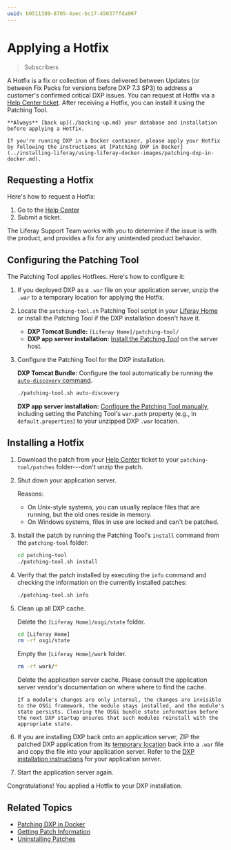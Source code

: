 ```yaml
---
uuid: b0511389-8705-4aec-bc17-45037ffda907
---
```

# Applying a Hotfix

> Subscribers

A Hotfix is a fix or collection of fixes delivered between Updates (or between Fix Packs for versions before DXP 7.3 SP3) to address a customer's confirmed critical DXP issues. You can request at Hotfix via a [Help Center ticket](https://help.liferay.com/hc). After receiving a Hotfix, you can install it using the Patching Tool.

```{warning}
**Always** [back up](./backing-up.md) your database and installation before applying a Hotfix.
```

```{note}
If you're running DXP in a Docker container, please apply your Hotfix by following the instructions at [Patching DXP in Docker](../installing-liferay/using-liferay-docker-images/patching-dxp-in-docker.md).
```

## Requesting a Hotfix

Here's how to request a Hotfix:

1. Go to the [Help Center](https://help.liferay.com/hc)
1. Submit a ticket.

The Liferay Support Team works with you to determine if the issue is with the product, and provides a fix for any unintended product behavior.

## Configuring the Patching Tool

The Patching Tool applies Hotfixes. Here's how to configure it:

1. If you deployed DXP as a `.war` file on your application server, unzip the `.war` to a temporary location for applying the Hotfix.
1. Locate the `patching-tool.sh` Patching Tool script in your [Liferay Home](../reference/liferay-home.md) or install the Patching Tool if the DXP installation doesn't have it.

    * **DXP Tomcat Bundle:** `[Liferay Home]/patching-tool/`
    * **DXP app server installation:** [Install the Patching Tool](./reference/installing-the-patching-tool.md) on the server host.

1. Configure the Patching Tool for the DXP installation.

    **DXP Tomcat Bundle:** Configure the tool automatically be running the [`auto-discovery` command](./reference/configuring-the-patching-tool.md).
    
    ```bash
    ./patching-tool.sh auto-discovery
    ```
    
    **DXP app server installation:** [Configure the Patching Tool manually](./reference/configuring-the-patching-tool.md), including setting the Patching Tool's `war.path` property (e.g., in `default.properties`) to your unzipped DXP `.war` location.

## Installing a Hotfix

1. Download the patch from your [Help Center](https://help.liferay.com/hc) ticket to your `patching-tool/patches` folder---don't unzip the patch.
1. Shut down your application server.

    Reasons:

    * On Unix-style systems, you can usually replace files that are running, but the old ones reside in memory.
    * On Windows systems, files in use are locked and can't be patched.

1. Install the patch by running the Patching Tool's `install` command from the `patching-tool` folder:

    ```bash
    cd patching-tool
    ./patching-tool.sh install
    ```

1. Verify that the patch installed by executing the `info` command and checking the information on the currently installed patches:

    ```bash
    ./patching-tool.sh info
    ```

1. Clean up all DXP cache.

    Delete the `[Liferay Home]/osgi/state` folder.

    ```bash
    cd [Liferay Home]
    rm -rf osgi/state
    ```

    Empty the `[Liferay Home]/work` folder.

    ```bash
    rm -rf work/*
    ```

    Delete the application server cache. Please consult the application server vendor's documentation on where where to find the cache.

    ```{note}
    If a module's changes are only internal, the changes are invisible to the OSGi framework, the module stays installed, and the module's state persists. Clearing the OSGi bundle state information before the next DXP startup ensures that such modules reinstall with the appropriate state.
    ```

1. If you are installing DXP back onto an application server, ZIP the patched DXP application from its [temporary location](#preparing-to-patch-dxp-on-an-application-server) back into a `.war` file and copy the file into your application server. Refer to the [DXP installation instructions](../installing-liferay/installing-liferay-on-an-application-server.md) for your application server.
1. Start the application server again.

Congratulations! You applied a Hotfix to your DXP installation.

## Related Topics

* [Patching DXP in Docker](../installing-liferay/using-liferay-docker-images/patching-dxp-in-docker.md)
* [Getting Patch Information](./reference/getting-patch-information.md)
* [Uninstalling Patches](./reference/uninstalling-patches.md)
